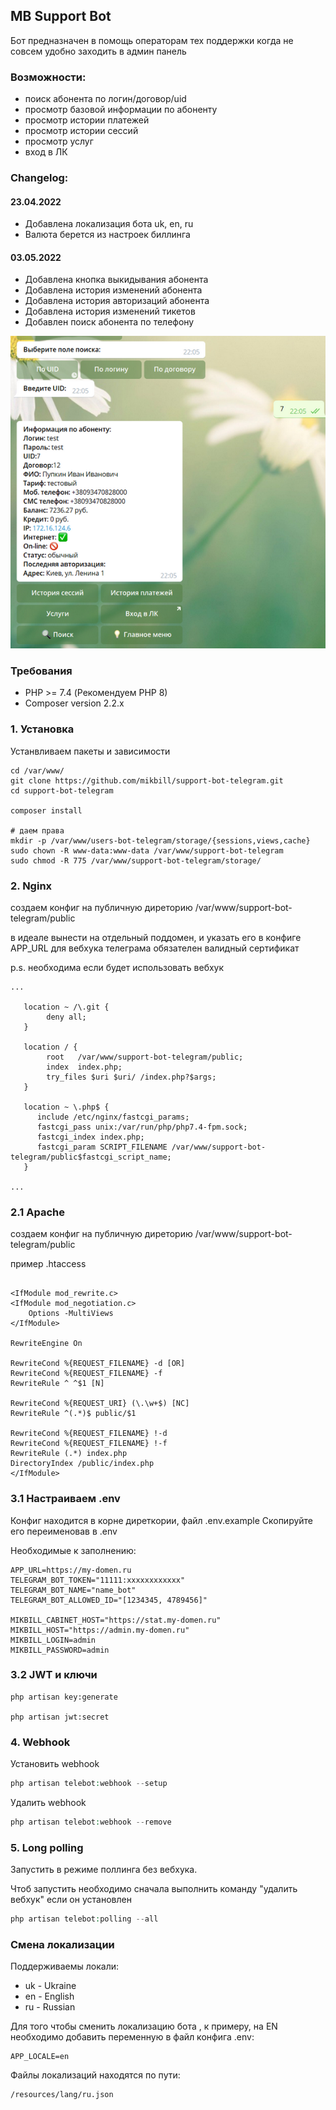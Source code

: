 

## MB Support Bot
Бот предназначен в помощь операторам тех поддержки когда не совсем удобно заходить в админ панель


### Возможности:
 - поиск абонента по логин/договор/uid
 - просмотр базовой информации по абоненту
 - просмотр истории платежей
 - просмотр истории сессий
 - просмотр услуг
 - вход в ЛК 
 
### Changelog:
#### 23.04.2022
- Добавлена локализация бота uk, en, ru
- Валюта берется из настроек биллинга

#### 03.05.2022
- Добавлена кнопка выкидывания абонента
- Добавлена история изменений абонента
- Добавлена история авторизаций абонента
- Добавлена история изменений тикетов
- Добавлен поиск абонента по телефону


 
![png image](https://github.com/kagatan/mb-support-bot/blob/master/resources/img/image.png?raw=true)

### Требования

- PHP >= 7.4 (Рекомендуем PHP 8)
- Composer version 2.2.x


### 1. Установка

Устанвливаем пакеты и зависимости
```shell script
cd /var/www/
git clone https://github.com/mikbill/support-bot-telegram.git
cd support-bot-telegram

composer install

# даем права
mkdir -p /var/www/users-bot-telegram/storage/{sessions,views,cache}
sudo chown -R www-data:www-data /var/www/support-bot-telegram
sudo chmod -R 775 /var/www/support-bot-telegram/storage/
```

### 2. Nginx 

создаем конфиг на публичную диреторию
/var/www/support-bot-telegram/public

в идеале вынести на отдельный поддомен, и указать его в конфиге APP_URL
для вебхука телеграма обязателен валидный сертификат
  
p.s. необходима если будет использовать вебхук

```shell script
...

   location ~ /\.git {
  	    deny all;
   }

   location / {
        root   /var/www/support-bot-telegram/public;
        index  index.php;
        try_files $uri $uri/ /index.php?$args;
   }

   location ~ \.php$ {
      include /etc/nginx/fastcgi_params;
      fastcgi_pass unix:/var/run/php/php7.4-fpm.sock;
      fastcgi_index index.php;
      fastcgi_param SCRIPT_FILENAME /var/www/support-bot-telegram/public$fastcgi_script_name;
   }

...

```

### 2.1 Apache

создаем конфиг на публичную диреторию
/var/www/support-bot-telegram/public


пример .htaccess
```shell script

<IfModule mod_rewrite.c>
<IfModule mod_negotiation.c>
    Options -MultiViews
</IfModule>

RewriteEngine On

RewriteCond %{REQUEST_FILENAME} -d [OR]
RewriteCond %{REQUEST_FILENAME} -f
RewriteRule ^ ^$1 [N]

RewriteCond %{REQUEST_URI} (\.\w+$) [NC]
RewriteRule ^(.*)$ public/$1

RewriteCond %{REQUEST_FILENAME} !-d
RewriteCond %{REQUEST_FILENAME} !-f
RewriteRule (.*) index.php
DirectoryIndex /public/index.php
</IfModule>

```
### 3.1 Настраиваем .env

Конфиг находится в корне диреткории, файл .env.example
Скопируйте его переименовав в .env

Необходимые к заполнению:

```shell script
APP_URL=https://my-domen.ru
TELEGRAM_BOT_TOKEN="11111:xxxxxxxxxxxx"
TELEGRAM_BOT_NAME="name_bot"
TELEGRAM_BOT_ALLOWED_ID="[1234345, 4789456]"

MIKBILL_CABINET_HOST="https://stat.my-domen.ru"
MIKBILL_HOST="https://admin.my-domen.ru"
MIKBILL_LOGIN=admin
MIKBILL_PASSWORD=admin

```

### 3.2 JWT и ключи

```shell script
php artisan key:generate

php artisan jwt:secret

```

### 4. Webhook

Установить webhook
```php
php artisan telebot:webhook --setup
```

Удалить webhook
```php
php artisan telebot:webhook --remove
```

### 5. Long polling

Запустить в режиме поллинга без вебхука.

Чтоб запустить необходимо сначала выполнить команду 
"удалить вебхук" если он установлен
```php
php artisan telebot:polling --all
```

### Смена локализации
 Поддерживаемы локали:
- uk - Ukraine
- en - English
- ru - Russian 

Для того чтобы сменить локализацию бота , к примеру, на EN необходимо добавить переменную в файл конфига .env:
```shell script
APP_LOCALE=en
```

Файлы локализаций находятся по пути:
```shell script
/resources/lang/ru.json
```
